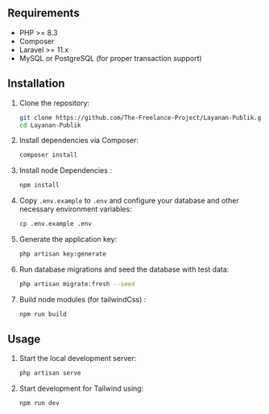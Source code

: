 ## Requirements

- PHP >= 8.3
- Composer
- Laravel >= 11.x
- MySQL or PostgreSQL (for proper transaction support)

## Installation

1. Clone the repository:
   ```bash
   git clone https://github.com/The-Freelance-Project/Layanan-Publik.git
   cd Layanan-Publik
   ```
2. Install dependencies via Composer:
   ```bash
   composer install
   ```
3. Install node Dependencies :
   ```bash
   npm install
   ```

4. Copy `.env.example` to `.env` and configure your database and other necessary environment variables:
   ```bash
   cp .env.example .env
   ```
5. Generate the application key:
   ```bash
   php artisan key:generate
   ```
6. Run database migrations and seed the database with test data:
   ```bash
   php artisan migrate:fresh --seed
   ```

7. Build node modules (for tailwindCss) :
   ```bash
   npm run build
   ```

## Usage

1. Start the local development server:
   ```bash
   php artisan serve
   ```
2. Start development for Tailwind using:
   ```bash
   npm run dev
   ```
